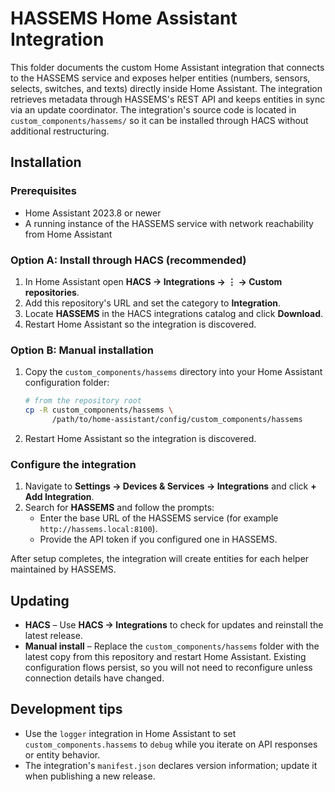 # HASSEMS Home Assistant Integration

This folder documents the custom Home Assistant integration that connects to the HASSEMS service and
exposes helper entities (numbers, sensors, selects, switches, and texts) directly inside Home
Assistant. The integration retrieves metadata through HASSEMS's REST API and keeps entities in sync
via an update coordinator. The integration's source code is located in `custom_components/hassems/`
so it can be installed through HACS without additional restructuring.

## Installation

### Prerequisites

- Home Assistant 2023.8 or newer
- A running instance of the HASSEMS service with network reachability from Home Assistant

### Option A: Install through HACS (recommended)

1. In Home Assistant open **HACS → Integrations → ⋮ → Custom repositories**.
2. Add this repository's URL and set the category to **Integration**.
3. Locate **HASSEMS** in the HACS integrations catalog and click **Download**.
4. Restart Home Assistant so the integration is discovered.

### Option B: Manual installation

1. Copy the `custom_components/hassems` directory into your Home Assistant configuration folder:

   ```bash
   # from the repository root
   cp -R custom_components/hassems \
         /path/to/home-assistant/config/custom_components/hassems
   ```

2. Restart Home Assistant so the integration is discovered.

### Configure the integration

1. Navigate to **Settings → Devices & Services → Integrations** and click **+ Add Integration**.
2. Search for **HASSEMS** and follow the prompts:
   - Enter the base URL of the HASSEMS service (for example `http://hassems.local:8100`).
   - Provide the API token if you configured one in HASSEMS.

After setup completes, the integration will create entities for each helper maintained by HASSEMS.

## Updating

- **HACS** – Use **HACS → Integrations** to check for updates and reinstall the latest release.
- **Manual install** – Replace the `custom_components/hassems` folder with the latest copy from this
  repository and restart Home Assistant. Existing configuration flows persist, so you will not need
  to reconfigure unless connection details have changed.

## Development tips

- Use the `logger` integration in Home Assistant to set `custom_components.hassems` to `debug` while
you iterate on API responses or entity behavior.
- The integration's `manifest.json` declares version information; update it when publishing a new
release.
